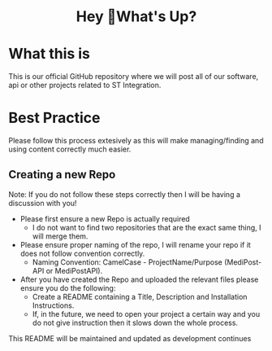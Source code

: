 <h1 align="center">Hey 👋What's Up?</h1>

# What this is
This is our official GitHub repository where we will post all of our software, api or other projects related to ST Integration.

# Best Practice
Please follow this process extesively as this will make managing/finding and using content correctly much easier.

## Creating a new Repo
Note: If you do not follow these steps correctly then I will be having a discussion with you!
- Please first ensure a new Repo is actually required
  - I do not want to find two repositories that are the exact same thing, I will merge them.
- Please ensure proper naming of the repo, I will rename your repo if it does not follow convention correctly.
  - Naming Convention: CamelCase - ProjectName/Purpose (MediPost-API or MediPostAPI).
- After you have created the Repo and uploaded the relevant files please ensure you do the following:
  - Create a README containing a Title, Description and Installation Instructions.
  - If, in the future, we need to open your project a certain way and you do not give instruction then it slows down the whole process.


This README will be maintained and updated as development continues

